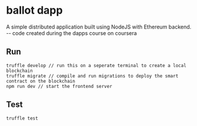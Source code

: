# ballot dapp

A simple distributed application built using NodeJS with Ethereum backend.
 -- code created during the dapps course on coursera

## Run 

```
truffle develop // run this on a seperate terminal to create a local blockchain
truffle migrate // compile and run migrations to deploy the smart contract on the blockchain
npm run dev // start the frontend server
```

## Test

```
truffle test 
```

